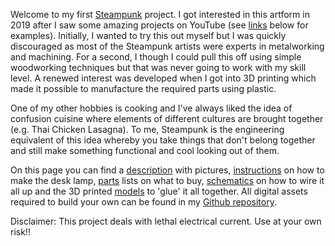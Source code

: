 Welcome to my first [Steampunk](https://en.wikipedia.org/wiki/Steampunk)
project. I got interested in this artform in 2019 after I saw some amazing
projects on YouTube (see [links](#links) below for examples). Initially,
I wanted to try this out myself but I was quickly discouraged as most of
the Steampunk artists were experts in metalworking and machining. For a
second, I though I could pull this off using simple woodworking techniques
but that was never going to work with my skill level.
A renewed interest was developed when I got into 3D printing which made it
possible to manufacture the required parts using plastic.

One of my other hobbies is cooking and I've always liked the idea of
confusion cuisine where elements of different cultures are brought
together (e.g. Thai Chicken Lasagna). To me, Steampunk is the engineering
equivalent of this idea whereby you take things that don't belong together
and still make something functional and cool looking out of them.

On this page you can find a [description](#description) with pictures,
[instructions](#instructions) on how to make the desk lamp, [parts](#parts)
lists on what to buy, [schematics](#schematic) on how to wire it all up and
the 3D printed [models](#models) to 'glue' it all together. All digital
assets required to build your own can be found in my
[Github repository](https://github.com/goossens/DeskLight).

Disclaimer: This project deals with lethal electrical current.
Use at your own risk!!
